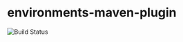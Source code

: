 environments-maven-plugin
=========================
![Build Status](https://api.travis-ci.org/mikesena/environments-maven-plugin.png)
